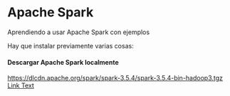 # Apache Spark
Aprendiendo a usar Apache Spark con ejemplos

Hay que instalar previamente varias cosas:
#### Descargar Apache Spark localmente

https://dlcdn.apache.org/spark/spark-3.5.4/spark-3.5.4-bin-hadoop3.tgz [Link Text](https://dlcdn.apache.org/spark/spark-3.5.4/spark-3.5.4-bin-hadoop3.tgz)
